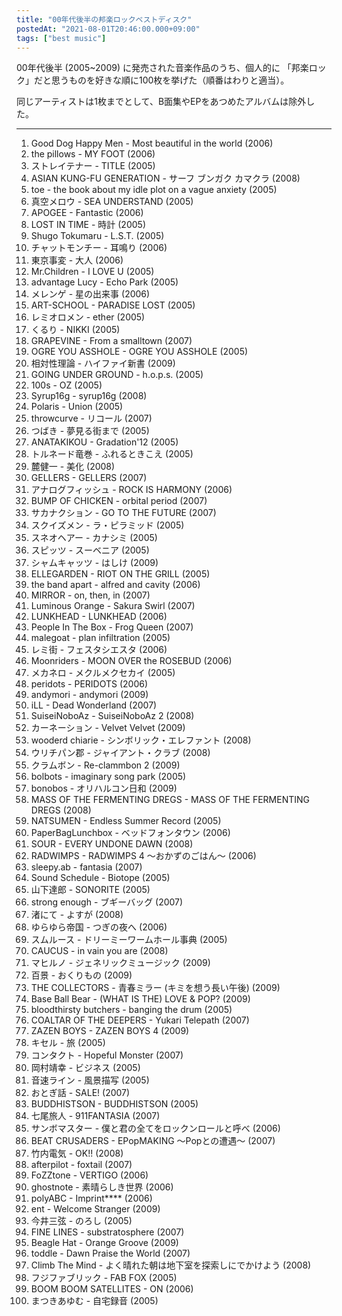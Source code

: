 ```yaml
---
title: "00年代後半の邦楽ロックベストディスク"
postedAt: "2021-08-01T20:46:00.000+09:00"
tags: ["best music"]
---
```


00年代後半 (2005\~2009) に発売された音楽作品のうち、個人的に 「邦楽ロック」だと思うものを好きな順に100枚を挙げた（順番はわりと適当）。

同じアーティストは1枚までとして、B面集やEPをあつめたアルバムは除外した。

---

1. Good Dog Happy Men - Most beautiful in the world (2006)
2. the pillows - MY FOOT (2006)
3. ストレイテナー - TITLE (2005)
4. ASIAN KUNG-FU GENERATION - サーフ ブンガク カマクラ (2008)
5. toe - the book about my idle plot on a vague anxiety (2005)
6. 真空メロウ - SEA UNDERSTAND (2005)
7. APOGEE - Fantastic (2006)
8. LOST IN TIME - 時計 (2005)
9. Shugo Tokumaru - L.S.T. (2005)
10. チャットモンチー - 耳鳴り (2006)
11. 東京事変 - 大人 (2006)
12. Mr.Children - I LOVE U (2005)
13. advantage Lucy - Echo Park (2005)
14. メレンゲ - 星の出来事 (2006)
15. ART-SCHOOL - PARADISE LOST (2005)
16. レミオロメン - ether (2005)
17. くるり - NIKKI (2005)
18. GRAPEVINE - From a smalltown (2007)
19. OGRE YOU ASSHOLE - OGRE YOU ASSHOLE (2005)
20. 相対性理論 - ハイファイ新書 (2009)
21. GOING UNDER GROUND - h.o.p.s. (2005)
22. 100s - OZ (2005)
23. Syrup16g - syrup16g (2008)
24. Polaris - Union (2005)
25. throwcurve - リコール (2007)
26. つばき - 夢見る街まで (2005)
27. ANATAKIKOU - Gradation'12 (2005)
28. トルネード竜巻 - ふれるときこえ (2005)
29. 麓健一 - 美化 (2008)
30. GELLERS - GELLERS (2007)
31. アナログフィッシュ - ROCK IS HARMONY (2006)
32. BUMP OF CHICKEN - orbital period (2007)
33. サカナクション - GO TO THE FUTURE (2007)
34. スクイズメン - ラ・ピラミッド (2005)
35. スネオヘアー - カナシミ (2005)
36. スピッツ - スーベニア (2005)
37. シャムキャッツ - はしけ (2009)
38. ELLEGARDEN - RIOT ON THE GRILL (2005)
39. the band apart - alfred and cavity (2006)
40. MIRROR - on, then, in (2007)
41. Luminous Orange - Sakura Swirl (2007)
42. LUNKHEAD - LUNKHEAD (2006)
43. People In The Box - Frog Queen (2007)
44. malegoat - plan infiltration (2005)
45. レミ街 - フェスタシエスタ (2006)
46. Moonriders - MOON OVER the ROSEBUD (2006)
47. メカネロ - メクルメクセカイ (2005)
48. peridots - PERIDOTS (2006)
49. andymori - andymori (2009)
50. iLL - Dead Wonderland (2007)
51. SuiseiNoboAz - SuiseiNoboAz 2 (2008)
52. カーネーション - Velvet Velvet (2009)
53. wooderd chiarie - シンボリック・エレファント (2008)
54. ウリチパン郡 - ジャイアント・クラブ (2008)
55. クラムボン - Re-clammbon 2 (2009)
56. bolbots - imaginary song park (2005)
57. bonobos - オリハルコン日和 (2009)
58. MASS OF THE FERMENTING DREGS - MASS OF THE FERMENTING DREGS (2008)
59. NATSUMEN - Endless Summer Record (2005)
60. PaperBagLunchbox - ベッドフォンタウン (2006)
61. SOUR - EVERY UNDONE DAWN (2008)
62. RADWIMPS - RADWIMPS 4 ～おかずのごはん～ (2006)
63. sleepy.ab - fantasia (2007)
64. Sound Schedule - Biotope (2005)
65. 山下達郎 - SONORITE (2005)
66. strong enough - ブギーバッグ (2007)
67. 渚にて - よすが (2008)
68. ゆらゆら帝国 - つぎの夜へ (2006)
69. スムルース - ドリーミーワームホール事典 (2005)
70. CAUCUS - in vain you are (2008)
71. マヒルノ - ジェネリックミュージック (2009)
72. 百景 - おくりもの (2009)
73. THE COLLECTORS - 青春ミラー (キミを想う長い午後) (2009)
74. Base Ball Bear - (WHAT IS THE) LOVE & POP? (2009)
75. bloodthirsty butchers - banging the drum (2005)
76. COALTAR OF THE DEEPERS - Yukari Telepath (2007)
77. ZAZEN BOYS - ZAZEN BOYS 4 (2009)
78. キセル - 旅 (2005)
79. コンタクト - Hopeful Monster (2007)
80. 岡村靖幸 - ビジネス (2005)
81. 音速ライン - 風景描写 (2005)
82. おとぎ話 - SALE! (2007)
83. BUDDHISTSON - BUDDHISTSON (2005)
84. 七尾旅人 - 911FANTASIA (2007)
85. サンボマスター - 僕と君の全てをロックンロールと呼べ (2006)
86. BEAT CRUSADERS - EPopMAKING ～Popとの遭遇～ (2007)
87. 竹内電気 - OK!! (2008)
88. afterpilot - foxtail (2007)
89. FoZZtone - VERTIGO (2006)
90. ghostnote - 素晴らしき世界 (2006)
91. polyABC - Imprint\*\*\*\* (2006)
92. ent - Welcome Stranger (2009)
93. 今井三弦 - のろし (2005)
94. FINE LINES - substratosphere (2007)
95. Beagle Hat - Orange Groove (2009)
96. toddle - Dawn Praise the World (2007)
97. Climb The Mind - よく晴れた朝は地下室を探索しにでかけよう (2008)
98. フジファブリック - FAB FOX (2005)
99. BOOM BOOM SATELLITES - ON (2006)
100. まつきあゆむ - 自宅録音 (2005)